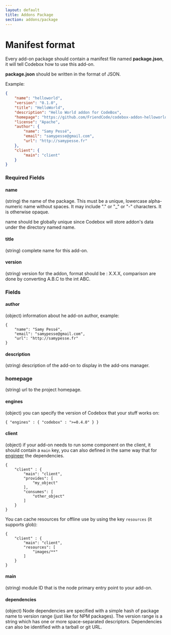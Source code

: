 ```yaml
---
layout: default
title: Addons Package
section: addons/package
---
```


# Manifest format

Every add-on package should contain a manifest file named **package.json**, it will tell Codebox how to use this add-on.

**package.json** should be written in the format of JSON.

Example:

```json
{
    "name": "helloworld",
    "version": "0.1.0",
    "title": "HelloWorld",
    "description": "Hello World addon for CodeBox",
    "homepage": "https://github.com/FriendCode/codebox-addon-helloworld",
    "license": "Apache",
    "author": {
        "name": "Samy Pessé",
        "email": "samypesse@gmail.com",
        "url": "http://samypesse.fr"
    },
    "client": {
        "main": "client"
    }
}
```

### Required Fields

#### name

(string) the name of the package. This must be a unique, lowercase alpha-numeric name without spaces. It may include "." or "_" or "-" characters. It is otherwise opaque.

name should be globally unique since Codebox will store addon's data under the directory named name.

#### title

(string) complete name for this add-on.

#### version

(string) version for the addon, format should be : X.X.X, comparison are done by converting A.B.C to the int ABC.

### Fields

#### author

(object) information about he add-on author, example:

```
{
    "name": "Samy Pessé",
    "email": "samypesse@gmail.com",
    "url": "http://samypesse.fr"
}
```

#### description

(string) description of the add-on to display in the add-ons manager.

### homepage

(string) url to the project homepage.

#### engines

(object) you can specify the version of Codebox that your stuff works on:

```
{ "engines" : { "codebox" : ">=0.4.0" } }
```

#### client

(object) if your add-on needs to run some component on the client, it should contain a ```main``` key, you can also defined in the same way that for [engineer](https://github.com/FriendCode/engineer) the dependencies.

```
{
    "client" : {
        "main": "client",
        "provides": [
            "my_object"
        ],
        "consumes": [
            "other_object"
        ]
    }
}
```

You can cache resources for offline use by using the key ```resources``` (it supports glob):

```
{
    "client" : {
        "main": "client",
        "resources": [
            "images/**"
        ]
    }
}
```

#### main

(string) module ID that is the node primary entry point to your add-on.

#### dependencies

(object) Node dependencies are specified with a simple hash of package name to version range (just like for NPM packages). The version range is a string which has one or more space-separated descriptors. Dependencies can also be identified with a tarball or git URL.
